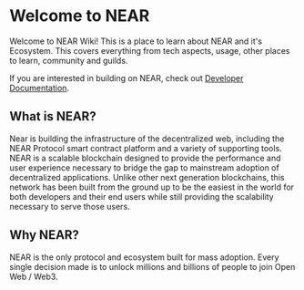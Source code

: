 # Welcome to NEAR

Welcome to NEAR Wiki! This is a place to learn about NEAR and it's Ecosystem. This covers everything from tech aspects, usage, other places to learn, community and guilds.

If you are interested in building on NEAR, check out [Developer Documentation](https://docs.near.org).

## What is NEAR?

Near is building the infrastructure of the decentralized web, including the NEAR Protocol smart contract platform and a variety of supporting tools.  NEAR is a scalable blockchain designed to provide the performance and user experience necessary to bridge the gap to mainstream adoption of decentralized applications.  Unlike other next generation blockchains, this network has been built from the ground up to be the easiest in the world for both developers and their end users while still providing the scalability necessary to serve those users.  


## Why NEAR?

NEAR is the only protocol and ecosystem built for mass adoption. Every single decision made is to unlock millions and billions of people to join Open Web / Web3.

 

